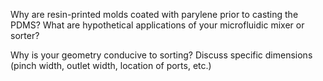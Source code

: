 Why are resin-printed molds coated with parylene prior to casting the PDMS? What are
hypothetical applications of your microfluidic mixer or sorter?


Why is your geometry conducive to sorting? Discuss specific dimensions (pinch width,
outlet width, location of ports, etc.)
